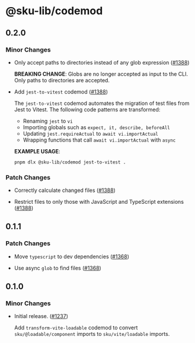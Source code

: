 # @sku-lib/codemod

## 0.2.0

### Minor Changes

- Only accept paths to directories instead of any glob expression ([#1388](https://github.com/seek-oss/sku/pull/1388))

  **BREAKING CHANGE**:
  Globs are no longer accepted as input to the CLI. Only paths to directories are accepted.

- Add `jest-to-vitest` codemod ([#1388](https://github.com/seek-oss/sku/pull/1388))

  The `jest-to-vitest` codemod automates the migration of test files from Jest to Vitest. The following code patterns are transformed:
  - Renaming `jest` to `vi`
  - Importing globals such as `expect, it, describe, beforeAll`
  - Updating `jest.requireActual` to `await vi.importActual`
  - Wrapping functions that call `await vi.importActual` with `async`

  **EXAMPLE USAGE**:

  ```sh
  pnpm dlx @sku-lib/codemod jest-to-vitest .
  ```

### Patch Changes

- Correctly calculate changed files ([#1388](https://github.com/seek-oss/sku/pull/1388))

- Restrict files to only those with JavaScript and TypeScript extensions ([#1388](https://github.com/seek-oss/sku/pull/1388))

## 0.1.1

### Patch Changes

- Move `typescript` to dev dependencies ([#1368](https://github.com/seek-oss/sku/pull/1368))

- Use async `glob` to find files ([#1368](https://github.com/seek-oss/sku/pull/1368))

## 0.1.0

### Minor Changes

- Initial release. ([#1237](https://github.com/seek-oss/sku/pull/1237))

  Add `transform-vite-loadable` codemod to convert `sku/@loadable/component` imports to `sku/vite/loadable` imports.
